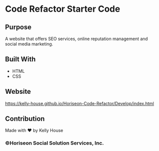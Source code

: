 # Code Refactor Starter Code

## Purpose
A website that offers SEO services, online reputation management and social media marketing. 

## Built With
* HTML
* CSS

## Website
https://kelly-house.github.io/Horiseon-Code-Refactor/Develop/index.html

## Contribution
Made with ❤️ by Kelly House

### ©️Horiseon Social Solution Services, Inc.
